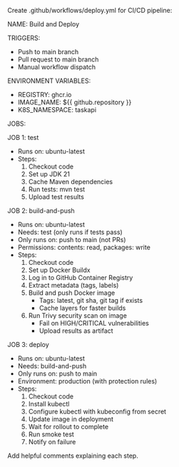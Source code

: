 Create .github/workflows/deploy.yml for CI/CD pipeline:

NAME: Build and Deploy

TRIGGERS:
- Push to main branch
- Pull request to main branch
- Manual workflow dispatch

ENVIRONMENT VARIABLES:
- REGISTRY: ghcr.io
- IMAGE_NAME: ${{ github.repository }}
- K8S_NAMESPACE: taskapi

JOBS:

JOB 1: test
- Runs on: ubuntu-latest
- Steps:
    1. Checkout code
    2. Set up JDK 21
    3. Cache Maven dependencies
    4. Run tests: mvn test
    5. Upload test results

JOB 2: build-and-push
- Runs on: ubuntu-latest
- Needs: test (only runs if tests pass)
- Only runs on: push to main (not PRs)
- Permissions: contents: read, packages: write
- Steps:
    1. Checkout code
    2. Set up Docker Buildx
    3. Log in to GitHub Container Registry
    4. Extract metadata (tags, labels)
    5. Build and push Docker image
        - Tags: latest, git sha, git tag if exists
        - Cache layers for faster builds
    6. Run Trivy security scan on image
        - Fail on HIGH/CRITICAL vulnerabilities
        - Upload results as artifact

JOB 3: deploy
- Runs on: ubuntu-latest
- Needs: build-and-push
- Only runs on: push to main
- Environment: production (with protection rules)
- Steps:
    1. Checkout code
    2. Install kubectl
    3. Configure kubectl with kubeconfig from secret
    4. Update image in deployment
    5. Wait for rollout to complete
    6. Run smoke test
    7. Notify on failure

Add helpful comments explaining each step.